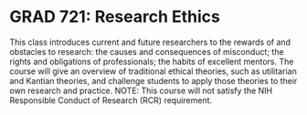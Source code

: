 # GRAD 721: Research Ethics

This class introduces current and future researchers to the rewards of and obstacles to research: the causes and consequences of misconduct; the rights and obligations of professionals; the habits of excellent mentors. The course will give an overview of traditional ethical theories, such as utilitarian and Kantian theories, and challenge students to apply those theories to their own research and practice. NOTE: This course will not satisfy the NIH Responsible Conduct of Research (RCR) requirement.
